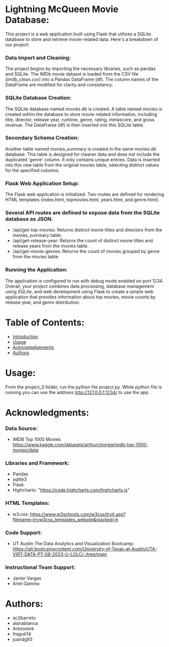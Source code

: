 # Lightning McQueen Movie Database:
This project is a web application built using Flask that utilizes a SQLite database to store and retrieve movie-related data. Here's a breakdown of our project:

### Data Import and Cleaning:
The project begins by importing the necessary libraries, such as pandas and SQLite.
The IMDb movie dataset is loaded from the CSV file (imdb_clean.csv) into a Pandas DataFrame (df).
The column names of the DataFrame are modified for clarity and consistency.
### SQLite Database Creation:
The SQLite database named movies.db is created.
A table named movies is created within the database to store movie-related information, including title, director, release year, runtime, genre, rating, metascore, and gross revenue.
The DataFrame (df) is then inserted into this SQLite table.
### Secondary Schema Creation:
Another table named movies_summary is created in the same movies.db database.
This table is designed for cleaner data and does not include the duplicated 'genre' column. It only contains unique entries.
Data is inserted into this new table from the original movies table, selecting distinct values for the specified columns.
### Flask Web Application Setup:
The Flask web application is initialized.
Two routes are defined for rendering HTML templates (index.html, topmovies.html, years.html, and genre.html).
### Several API routes are defined to expose data from the SQLite database as JSON.
- /api/get-top-movies: Returns distinct movie titles and directors from the movies_summary table.
- /api/get-release-year: Returns the count of distinct movie titles and release years from the movies table.
- /api/get-movie-genres: Returns the count of movies grouped by genre from the movies table.
### Running the Application:
The application is configured to run with debug mode enabled on port 1234.
Overall, your project combines data processing, database management using SQLite, and web development using Flask to create a simple web application that provides information about top movies, movie counts by release year, and genre distribution.

# Table of Contents:
- [Introduction](#introduction)
- [Usage](#usage)
- [Acknowledgements](#acknowledgemnets)
- [Authors](#authors)

# Usage:<a name="usage"></a>
From the project_3 folder, run the python file project.py. While python file is running you can use the address http://127.0.0.1:1234/ to use the app. 

# Acknowledgments:<a name="acknowledgemnets"></a>
### Data Source: 
- IMDB Top 1000 Movies https://www.kaggle.com/datasets/arthurchongg/imdb-top-1000-movies/data
### Libraries and Framework:
- Pandas
- sqlite3
- Flask
- Highcharts: "https://code.highcharts.com/highcharts.js"
### HTML Templates:
- w3.css: https://www.w3schools.com/w3css/tryit.asp?filename=tryw3css_templates_website&stacked=h
### Code Support:
- UT Austin The Data Analytics and Visualization Bootcamp: https://git.bootcampcontent.com/University-of-Texas-at-Austin/UTA-VIRT-DATA-PT-08-2023-U-LOLC/-/tree/main
### Instructional Team Support:
- Javier Vargas
- Ariel Gamino
# Authors:<a name="authors"></a>
- ac2barreto
- alanabianca 
- Arezootvk 
- fraguti14
- juandg93
